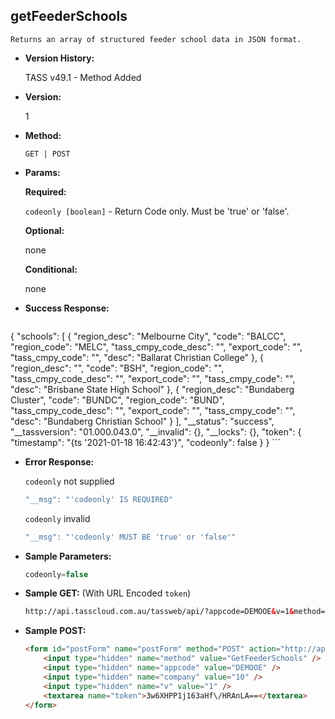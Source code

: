 **getFeederSchools**
----
	Returns an array of structured feeder school data in JSON format.
	
* **Version History:**

	TASS v49.1 - Method Added

* **Version:**

	1

* **Method:**

	`GET | POST`
  
* **Params:**

   **Required:**
 
	`codeonly [boolean]` - Return Code only. Must be 'true' or 'false'.                    

   **Optional:**

	none

   **Conditional:**

	none

* **Success Response:**

    ```javascript
{
	"schools": [
			{
				"region_desc": "Melbourne City",
				"code": "BALCC",
				"region_code": "MELC",
				"tass_cmpy_code_desc": "",
				"export_code": "",
				"tass_cmpy_code": "",
				"desc": "Ballarat Christian College"
			},
			{
				"region_desc": "",
				"code": "BSH",
				"region_code": "",
				"tass_cmpy_code_desc": "",
				"export_code": "",
				"tass_cmpy_code": "",
				"desc": "Brisbane State High School"
			},
			{
				"region_desc": "Bundaberg Cluster",
				"code": "BUNDC",
				"region_code": "BUND",
				"tass_cmpy_code_desc": "",
				"export_code": "",
				"tass_cmpy_code": "",
				"desc": "Bundaberg Christian School"
			}
	],
	"__status": "success",
	"__tassversion": "01.000.043.0",
	"__invalid": {},
	"__locks": {},
	"token": {
		"timestamp": "{ts '2021-01-18 16:42:43'}",
		"codeonly": false
	}
}
    ```
 
* **Error Response:**

    `codeonly` not supplied
    ```javascript
    "__msg": "'codeonly' IS REQUIRED"
    ```

    `codeonly` invalid
    ```javascript
    "__msg": "'codeonly' MUST BE 'true' or 'false'"
    ```
    
* **Sample Parameters:**

	```javascript
	codeonly=false
	```

* **Sample GET:** (With URL Encoded `token`)

	```HTML
	http://api.tasscloud.com.au/tassweb/api/?appcode=DEMOOE&v=1&method=GetFeederSchools&token=3w6XHPP1j163aHf%2FHRAnLA%3D%3D&company=10
	```
  
* **Sample POST:**

	```HTML
	<form id="postForm" name="postForm" method="POST" action="http://api.tasscloud.com.au/tassweb/api/">
		<input type="hidden" name="method" value="GetFeederSchools" />
		<input type="hidden" name="appcode" value="DEMOOE" />
		<input type="hidden" name="company" value="10" />
		<input type="hidden" name="v" value="1" />
		<textarea name="token">3w6XHPP1j163aHf\/HRAnLA==</textarea>
	</form>
	```
